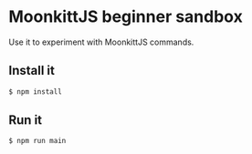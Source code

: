 # MoonkittJS beginner sandbox

Use it to experiment with MoonkittJS commands.

## Install it

```sh
$ npm install
```

## Run it

```sh
$ npm run main
```
